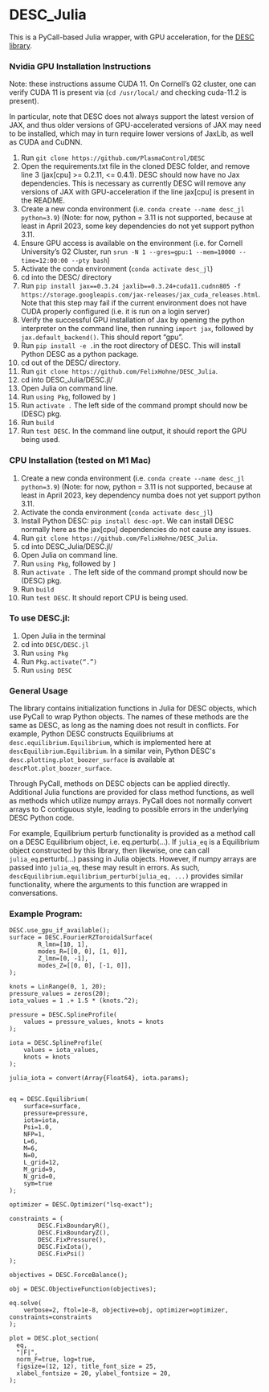 # DESC_Julia

This is a PyCall-based Julia wrapper, with GPU acceleration, for the [DESC library](https://github.com/PlasmaControl/DESC). 

### Nvidia GPU Installation Instructions

Note: these instructions assume CUDA 11. On Cornell’s G2 cluster, one can verify CUDA 11 is present via (`cd /usr/local/` and checking cuda-11.2 is present). 

In particular, note that DESC does not always support the latest version of JAX, and thus older versions of GPU-accelerated versions of JAX may need to be installed, which may in turn require lower versions of JaxLib, as well as CUDA and CuDNN. 

1. Run `git clone https://github.com/PlasmaControl/DESC`
2. Open the requirements.txt file in the cloned DESC folder, and remove line 3 (jax[cpu] >= 0.2.11, <= 0.4.1). DESC should now have no Jax dependencies. This is necessary as currently DESC will remove any versions of JAX with GPU-acceleration if the line jax[cpu] is present in the README. 
3. Create a new conda environment (i.e. `conda create --name desc_jl python=3.9`) (Note: for now, python = 3.11 is not supported, because at least in April 2023, some key dependencies do not yet support python 3.11.  
4. Ensure GPU access is available on the environment (i.e. for Cornell University’s G2 Cluster, run `srun -N 1 --gres=gpu:1 --mem=10000 --time=12:00:00 --pty bash`)
4. Activate the conda environment (`conda activate desc_jl`)
5. cd into the DESC/ directory 
6. Run `pip install jax==0.3.24 jaxlib==0.3.24+cuda11.cudnn805 -f https://storage.googleapis.com/jax-releases/jax_cuda_releases.html`. Note that this step may fail if the current environment does not have CUDA properly configured (i.e. it is run on a login server)   
7. Verify the successful GPU installation of Jax by opening the python interpreter on the command line, then running `import jax`, followed by `jax.default_backend()`. This should report “gpu”. 
8. Run `pip install -e .`in the root directory of DESC. This will install Python DESC as a python package. 
9. cd out of the DESC/ directory. 
10. Run `git clone https://github.com/FelixHohne/DESC_Julia`. 
11. cd into DESC_Julia/DESC.jl/
11. Open Julia on command line. 
12. Run `using Pkg`, followed by `]`
13. Run `activate .` The left side of the command prompt should now be (DESC) pkg. 
14. Run `build` 
15. Run `test DESC`. In the command line output, it should report the GPU being used. 

### CPU Installation (tested on M1 Mac)
1. Create a new conda environment (i.e. `conda create --name desc_jl python=3.9`) (Note: for now, python = 3.11 is not supported, because at least in April 2023, key dependency numba does not yet support python 3.11.  
2. Activate the conda environment (`conda activate desc_jl`) 
3. Install Python DESC: `pip install desc-opt`. We can install DESC normally here as the jax[cpu] dependencies do not cause any issues. 
4. Run `git clone https://github.com/FelixHohne/DESC_Julia`. 
5. cd into DESC_Julia/DESC.jl/
6. Open Julia on command line. 
7. Run `using Pkg`, followed by `]`
8. Run `activate .` The left side of the command prompt should now be (DESC) pkg. 
9. Run `build` 
10. Run `test DESC`. It should report CPU is being used. 

### To use DESC.jl:
1. Open Julia in the terminal
2. cd into `DESC/DESC.jl`
3. Run `using Pkg`
4. Run `Pkg.activate(“.”)`
5. Run `using DESC`


### General Usage 

The library contains initialization functions in Julia for DESC objects, which use PyCall to wrap Python objects. The names of these methods are the same as DESC, as long as the naming does not result in conflicts. For example, Python DESC constructs Equilibriums at `desc.equilibrium.Equilibrium`, which is implemented here at `descEquilibrium.Equilibrium`. In a similar vein, Python DESC's `desc.plotting.plot_boozer_surface` is available at `descPlot.plot_boozer_surface`. 

Through PyCall, methods on DESC objects can be applied directly. Additional Julia functions are provided for class method functions, as well as methods which utilize numpy arrays. PyCall does not normally convert arrays to C contiguous style, leading to possible errors in the underlying DESC Python code. 

For example, Equilibrium perturb functionality is provided as a method call on a DESC Equilibrium object, i.e. eq.perturb(...). If `julia_eq` is a Equilibrium object constructed by this library, then likewise, one can call `julia_eq`.perturb(...) passing in Julia objects. However, if numpy arrays are passed into `julia_eq`, these may result in errors. As such, `descEquilibrium.equilibrium_perturb(julia_eq, ...)` provides similar functionality, where the arguments to this function are wrapped in conversations. 

### Example Program:
```
DESC.use_gpu_if_available();
surface = DESC.FourierRZToroidalSurface(
        R_lmn=[10, 1],
        modes_R=[[0, 0], [1, 0]], 
        Z_lmn=[0, -1],
        modes_Z=[[0, 0], [-1, 0]],
);

knots = LinRange(0, 1, 20);
pressure_values = zeros(20);
iota_values = 1 .+ 1.5 * (knots.^2);

pressure = DESC.SplineProfile(
	values = pressure_values, knots = knots
);

iota = DESC.SplineProfile(
	values = iota_values, 
	knots = knots
);

julia_iota = convert(Array{Float64}, iota.params);


eq = DESC.Equilibrium(
    surface=surface,
    pressure=pressure,
    iota=iota,
    Psi=1.0,  
    NFP=1,  
    L=6,  
    M=6,  
    N=0, 
    L_grid=12,  
    M_grid=9, 
    N_grid=0,  
    sym=true
);

optimizer = DESC.Optimizer("lsq-exact");

constraints = (
        DESC.FixBoundaryR(), 
        DESC.FixBoundaryZ(), 
        DESC.FixPressure(), 
        DESC.FixIota(), 
        DESC.FixPsi()
);

objectives = DESC.ForceBalance();

obj = DESC.ObjectiveFunction(objectives);

eq.solve(
    verbose=2, ftol=1e-8, objective=obj, optimizer=optimizer, constraints=constraints
);

plot = DESC.plot_section(
  eq, 
  "|F|", 
  norm_F=true, log=true,
  figsize=(12, 12), title_font_size = 25,
  xlabel_fontsize = 20, ylabel_fontsize = 20, 
);

```
